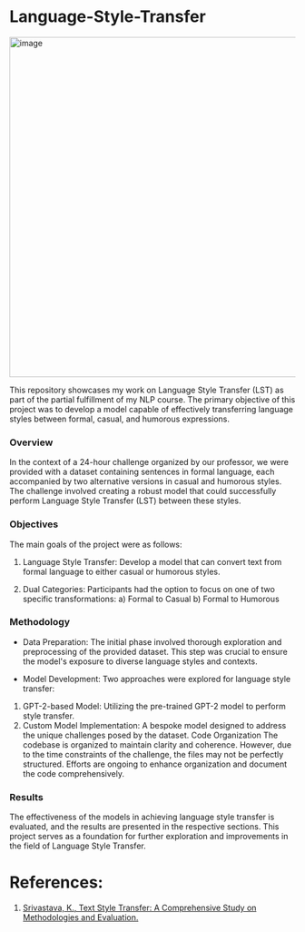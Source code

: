 # Language-Style-Transfer
<img width="599" alt="image" src="https://github.com/kartikyagupta/Language-Style-Transfer/assets/120653940/64badb18-0eb2-4462-a9da-a7f8ea62918d">

This repository showcases my work on Language Style Transfer (LST) as part of the partial fulfillment of my NLP course. The primary objective of this project was to develop a model capable of effectively transferring language styles between formal, casual, and humorous expressions.

### Overview
In the context of a 24-hour challenge organized by our professor, we were provided with a dataset containing sentences in formal language, each accompanied by two alternative versions in casual and humorous styles. The challenge involved creating a robust model that could successfully perform Language Style Transfer (LST) between these styles.

### Objectives
The main goals of the project were as follows:

1) Language Style Transfer: Develop a model that can convert text from formal language to either casual or humorous styles.

2) Dual Categories: Participants had the option to focus on one of two specific transformations:
   a) Formal to Casual
   b) Formal to Humorous

### Methodology
* Data Preparation: The initial phase involved thorough exploration and preprocessing of the provided dataset. This step was crucial to ensure the model's exposure to diverse language styles and contexts.

* Model Development: Two approaches were explored for language style transfer:

1) GPT-2-based Model: Utilizing the pre-trained GPT-2 model to perform style transfer.
2) Custom Model Implementation: A bespoke model designed to address the unique challenges posed by the dataset.
Code Organization The codebase is organized to maintain clarity and coherence. However, due to the time constraints of the challenge, the files may not be perfectly structured. Efforts are ongoing to enhance organization and document the code comprehensively.

### Results
The effectiveness of the models in achieving language style transfer is evaluated, and the results are presented in the respective sections. This project serves as a foundation for further exploration and improvements in the field of Language Style Transfer.

# References:
1. [Srivastava, K., Text Style Transfer: A Comprehensive Study on Methodologies and Evaluation.](https://www.researchgate.net/profile/Nirali-Parekh-2/publication/356579852_Text_Style_Transfer_A_Comprehensive_Study_on_Methodologies_and_Evaluation/links/61a1e84b07be5f31b7ba89f2/Text-Style-Transfer-A-Comprehensive-Study-on-Methodologies-and-Evaluation.pdf)

